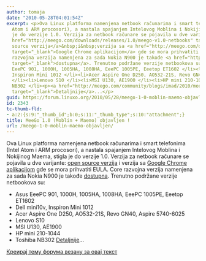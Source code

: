 ```yaml
---
author: tomaja
date: "2010-05-28T04:01:54Z"
excerpt: <p>Ova Linux platforma namenjena netbook računarima i smart telefonima (Intel
  Atom i ARM procosori), a nastala spajanjem Intelovog Moblina i Nokijinog Maema,&nbsp;stigla
  je do verzije 1.0. Verzija za netbook računare se pojavila u dve varijante:&nbsp;<a
  href="http://meego.com/downloads/releases/1.0/meego-v1.0-netbooks" target="_blank">open
  source verzija</a>&nbsp;i&nbsp;verzija sa <a href="http://meego.com/downloads/releases/1.0/meego-v1.0-netbooks-google-chrome-browser"
  target="_blank">Google Chrome aplikacijom</a> gde se mora prihvatiti EULA. Core
  razvojna verzija namenjena za sada Nokia N900 je takođe <a href="http://repo.meego.com/MeeGo/releases/1.0/core/images/meego-n900-open-armv7l/"
  target="_blank">dostupna</a>. Trenutno podržane verzije netbookova su:</p><li>Asus
  EeePC 901, 1000H, 1005HA, 1008HA, EeePC 1005PE, Eeetop ET1602 </li><li>Dell mini10v,
  Inspiron Mini 1012 </li><li>Acer Aspire One D250, AO532-21S, Revo GN40, Aspire 5740-6025
  </li><li>Lenovo S10 </li><li>MSI U130, AE1900 </li><li>HP mini 210-1044 </li><li>Toshiba
  NB302 </li><p><a href="http://meego.com/community/blogs/imad/2010/meego-v1.0-core-software-platform-netbook-user-experience-project-release"
  target="_blank">Detaljnije</a>...</p>
guid: https://forum.linuxo.org/2010/05/28/meego-1-0-moblin-maemo-objavljen/
id: 2343
tc-thumb-fld:
- a:2:{s:9:"_thumb_id";b:0;s:11:"_thumb_type";s:10:"attachment";}
title: MeeGo 1.0 (Moblin + Maemo) objavljen !
url: /meego-1-0-moblin-maemo-objavljen/
---
```

Ova Linux platforma namenjena netbook računarima i smart telefonima (Intel Atom i ARM procosori), a nastala spajanjem Intelovog Moblina i Nokijinog Maema,&nbsp;stigla je do verzije 1.0. Verzija za netbook računare se pojavila u dve varijante:&nbsp;<a href="http://meego.com/downloads/releases/1.0/meego-v1.0-netbooks" target="_blank">open source verzija</a>&nbsp;i&nbsp;verzija sa <a href="http://meego.com/downloads/releases/1.0/meego-v1.0-netbooks-google-chrome-browser" target="_blank">Google Chrome aplikacijom</a> gde se mora prihvatiti EULA. Core razvojna verzija namenjena za sada Nokia N900 je takođe <a href="http://repo.meego.com/MeeGo/releases/1.0/core/images/meego-n900-open-armv7l/" target="_blank">dostupna</a>. Trenutno podržane verzije netbookova su:

  * Asus EeePC 901, 1000H, 1005HA, 1008HA, EeePC 1005PE, Eeetop ET1602 
  * Dell mini10v, Inspiron Mini 1012 
  * Acer Aspire One D250, AO532-21S, Revo GN40, Aspire 5740-6025 
  * Lenovo S10 
  * MSI U130, AE1900 
  * HP mini 210-1044 
  * Toshiba NB302 
<a href="http://meego.com/community/blogs/imad/2010/meego-v1.0-core-software-platform-netbook-user-experience-project-release" target="_blank">Detaljnije</a>&#8230;

<!--break-->

[Креирај тему форума везану за овај текст](https://linuxo.org/nova-tema-na-forumu/?se_pid=2343)